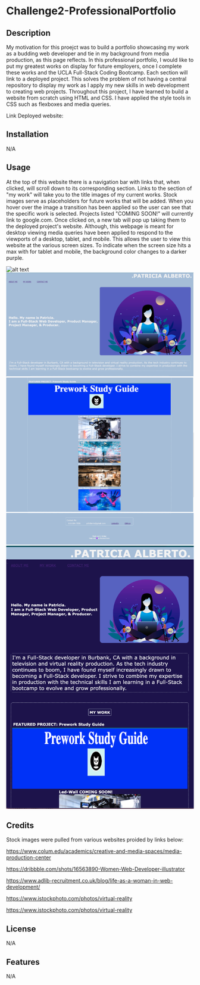 # Challenge2-ProfessionalPortfolio

## Description

My motivation for this proejct was to build a portfolio showcasing my work as a budding web developer and tie in my background from media production, as this page reflects.  In this professional portfolio, I would like to put my greatest works on display for future employers, once I complete these works and the UCLA Full-Stack Coding Bootcamp.  Each section will link to a deployed project.  This solves the problem of not having a central repository to display my work as I apply my new skills in web development to creating web projects.  Throughout this project, I have learned to build a website from scratch using HTML and CSS.  I have applied the style tools in CSS such as flexboxes and media queries.  

Link Deployed website: 


## Installation
N/A


## Usage

At the top of this website there is a navigation bar with links that, when clicked, will scroll down to its corresponding section.  Links to the section of "my work" will take you to the title images of my current works.  Stock images serve as placeholders for future works that will be added.   When you hover over the image a transition has been applied so the user can see that the specific work is selected. Projects listed "COMING SOON!" will currently link to google.com.   Once clicked on, a new tab will pop up taking them to the deployed project's website.  Although, this webpage is meant for desktop viewing media queries have been applied to respond to the viewports of a desktop, tablet, and mobile.  This allows the user to view this website at the various screen sizes. To indicate when the screen size hits a max with for tablet and mobile, the background color changes to a darker purple.  


   ![alt text](assets/images/screenshot.png)
   ![alt text](./assets/Hello.png)
   ![alt text](./assets/MyWork.png)
   ![alt text](./assets/ContactMe.png)
   ![alt text](./assets/Media-Query-Ex.png)


## Credits

Stock images were pulled from various websites proided by links below: 

https://www.colum.edu/academics/creative-and-media-spaces/media-production-center

https://dribbble.com/shots/16563890-Women-Web-Developer-illustrator

https://www.adlib-recruitment.co.uk/blog/life-as-a-woman-in-web-development/

https://www.istockphoto.com/photos/virtual-reality

https://www.istockphoto.com/photos/virtual-reality

## License
N/A

## Features
N/A